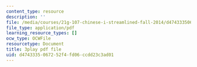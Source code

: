 ```yaml
---
content_type: resource
description: ''
file: /media/courses/21g-107-chinese-i-streamlined-fall-2014/d4743335067252f4fd06ccdd23c3ad01_FtIdQUcZlWU.pdf
file_type: application/pdf
learning_resource_types: []
ocw_type: OCWFile
resourcetype: Document
title: 3play pdf file
uid: d4743335-0672-52f4-fd06-ccdd23c3ad01
---
```

